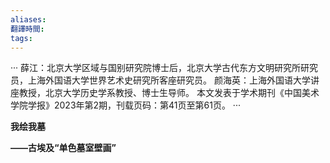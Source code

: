 ```yaml
---
aliases: 
翻譯時間: 
tags:
---
```

···
薛江：北京大学区域与国别研究院博士后，北京大学古代东方文明研究所研究员，上海外国语大学世界艺术史研究所客座研究员。
颜海英：上海外国语大学讲座教授，北京大学历史学系教授、博士生导师。
本文发表于学术期刊《中国美术学院学报》2023年第2期，刊载页码：第41页至第61页。
···


  

**我绘我墓**

**——古埃及“单色墓室壁画”**